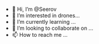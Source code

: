 - 👋 Hi, I’m @Seerov
- 👀 I’m interested in drones...
- 🌱 I’m currently learning ...
- 💞️ I’m looking to collaborate on ...
- 📫 How to reach me ...

<!---
Seerov/Seerov is a ✨ special ✨ repository because its `README.md` (this file) appears on your GitHub profile.
You can click the Preview link to take a look at your changes.
--->
